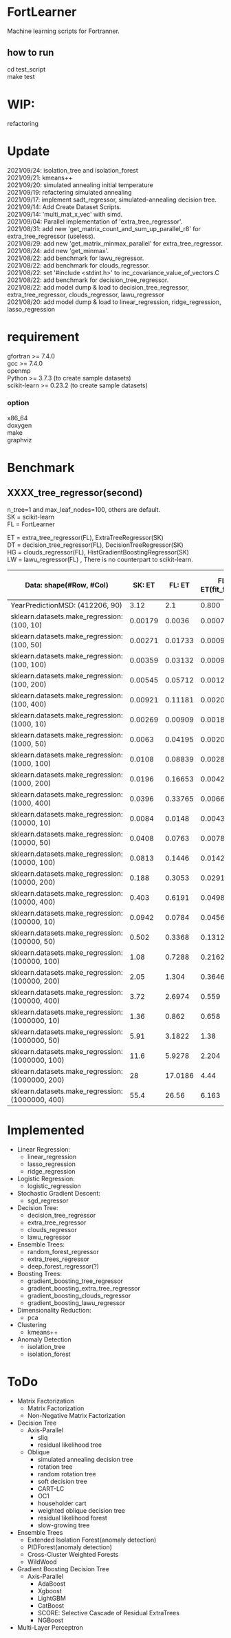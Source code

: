 # FortLearner
Machine learning scripts for Fortranner.  

## how to run
cd test_script  
make test  

# WIP:
refactoring  

# Update
2021/09/24: isolation_tree and isolation_forest  
2021/09/21: kmeans++  
2021/09/20: simulated annealing initial temperature  
2021/09/19: refactering simulated annealing  
2021/09/17: implement sadt_regressor, simulated-annealing decision tree.  
2021/09/14: Add Create Dataset Scripts.  
2021/09/14: 'multi_mat_x_vec' with simd.  
2021/09/04: Parallel implementation of 'extra_tree_regressor'.  
2021/08/31: add new 'get_matrix_count_and_sum_up_parallel_r8' for extra_tree_regressor (useless).  
2021/08/29: add new 'get_matrix_minmax_parallel' for extra_tree_regressor.  
2021/08/24: add new 'get_minmax'.  
2021/08/22: add benchmark for lawu_regressor.  
2021/08/22: add benchmark for clouds_regressor.  
2021/08/22: set '#include <stdint.h>' to inc_covariance_value_of_vectors.C  
2021/08/22: add benchmark for decision_tree_regressor.  
2021/08/22: add model dump & load to decision_tree_regressor, extra_tree_regressor, clouds_regressor, lawu_regressor  
2021/08/20: add model dump & load to linear_regression, ridge_regression, lasso_regression  

# requirement
gfortran >= 7.4.0  
gcc >= 7.4.0  
openmp  
Python >= 3.7.3  (to create sample datasets)  
scikit-learn >= 0.23.2  (to create sample datasets)  

### option
x86_64  
doxygen  
make  
graphviz

# Benchmark
## XXXX_tree_regressor(second)
n_tree=1 and max_leaf_nodes=100, others are default.  
SK = scikit-learn  
FL = FortLearner  

ET = extra_tree_regressor(FL), ExtraTreeRegressor(SK)  
DT = decision_tree_regressor(FL), DecisionTreeRegressor(SK)  
HG = clouds_regressor(FL), HistGradientBoostingRegressor(SK)  
LW = lawu_regressor(FL) , There is no counterpart to scikit-learn.

| Data: shape(#Row, #Col)         | SK: ET | FL: ET | FL: ET(fit_faster) | SK: DT | FL: DT |SK: HG|FL: CL w/ bining|FL: CL w/o bining|FL: LW w/o bining|
| ------------------------------- | ------------------------------- | -------------------------------- | --------------------------------- | -------------------------------------------- | ------------------------------- |------------------------------- |------------------------------- |------------------------------- |------------------------------- |
| YearPredictionMSD: (412206, 90) |3.12                              |2.1     |0.800     | 34.3 |25 |
| sklearn.datasets.make_regression: (100, 10)      |0.00179         |0.0036   |0.00075   |0.00176  | 0.000108 |0.00338|0.001392|0.000872|0.000634|
| sklearn.datasets.make_regression: (100, 50)      |0.00271         |0.01733  |0.00094   |0.00302  | 0.000489 |0.00725|0.004112|0.003157|0.002543|
| sklearn.datasets.make_regression: (100, 100)     |0.00359         |0.03132  |0.0009    |0.00493  | 0.001036 |0.0148|0.011865|0.009278| 0.006655|
| sklearn.datasets.make_regression: (100, 200)     |0.00545         |0.05712  |0.00127   |0.00176  | 0.001985 |0.0269|0.027636|0.021656| 0.0171  |
| sklearn.datasets.make_regression: (100, 400)     |0.00921         |0.11181  |0.00206   |0.00827  | 0.003749 |0.0416|0.051128|0.040552| 0.035   |
| sklearn.datasets.make_regression: (1000, 10)     |0.00269         |0.00909  |0.00189   |0.0146   | 0.0032   |0.0229|0.00712 |0.00586 | 0.00341 |
| sklearn.datasets.make_regression: (1000, 50)     |0.0063          |0.04195  |0.00208   |0.00644  | 0.015    |0.0708|0.06052 |0.02927 | 0.041   |
| sklearn.datasets.make_regression: (1000, 100)    |0.0108          |0.08839  |0.00283   |0.0485   | 0.0321   |0.135|0.1435  |0.11259 |  0.1016  |
| sklearn.datasets.make_regression: (1000, 200)    |0.0196          |0.16653  |0.0042    |0.0897   | 0.05973  |0.231|0.30134 |0.25577 |  0.238   |
| sklearn.datasets.make_regression: (1000, 400)    |0.0396          |0.33765  |0.00667   |0.198    | 0.13057  |0.374|0.37187 |0.26937 |  0.18178 |
| sklearn.datasets.make_regression: (10000, 10)    |0.0084          |0.0148   |0.0043    |0.0602   | 0.0496   |0.069|0.0181  |0.0123  |  0.0162  |
| sklearn.datasets.make_regression: (10000, 50)    |0.0408          |0.0763   |0.0078    |0.284    | 0.243    |0.21|0.0805  |0.0582  |   0.06    |
| sklearn.datasets.make_regression: (10000, 100)   |0.0813          |0.1446   |0.0142    |0.591    | 0.4792   |0.37|0.1808  |0.116   |   0.1084  |
| sklearn.datasets.make_regression: (10000, 200)   |0.188           |0.3053   |0.0291    |1.2      | 0.952    |0.786|0.4272  |0.2427  |  0.2259  |
| sklearn.datasets.make_regression: (10000, 400)   |0.403           |0.6191   |0.0498    |2.68     | 1.9672   |1.3|0.8592  |0.56    |    0.5131  |
| sklearn.datasets.make_regression: (100000, 10)   |0.0942          |0.0784   |0.0456    |0.78     | 0.588    |0.299|0.298   |0.095   |  0.18    |
| sklearn.datasets.make_regression: (100000, 50)   |0.502           |0.3368   |0.1312    |4.23     | 2.903    |1.2|1.17    |0.203   |    0.357   |
| sklearn.datasets.make_regression: (100000, 100)  |1.08            |0.7288   |0.2162    |8.52     | 5.504    |2.44|2.189   |0.365   |   0.461   |
| sklearn.datasets.make_regression: (100000, 200)  |2.05            |1.304    |0.3646    |17.4     | 11.157   |5.11|4.572   |0.58    |   0.931   |
| sklearn.datasets.make_regression: (100000, 400)  |3.72            |2.6974   |0.559     |32.5     | 22.087   |11.4|9.312   |1.332   |   1.911   |
| sklearn.datasets.make_regression: (1000000, 10)  |1.36            |0.862    |0.658     |11.1     | 6.28     |1.43|3.929   |0.938   |   1.704   |
| sklearn.datasets.make_regression: (1000000, 50)  |5.91            |3.1822   |1.38      |54.8     | 29.956   |4.96|12.517  |1.772   |   3.148   |
| sklearn.datasets.make_regression: (1000000, 100) |11.6            |5.9278   |2.204     |115      | 59.561   |9.91|24.866  |2.399   |   7.036   |
| sklearn.datasets.make_regression: (1000000, 200) |28              |17.0186  |4.44      |         | 120.486  |26.6|50.76   |5.852   |   8.149   |
| sklearn.datasets.make_regression: (1000000, 400) |55.4            |26.56    |6.163     |         | 236.898  |47.8|139.545 |14.76   |   21.268  |


# Implemented
* Linear Regression:
  * linear_regression
  * lasso_regression
  * ridge_regression
* Logistic Regression:
  * logistic_regression
* Stochastic Gradient Descent:
  * sgd_regressor
* Decision Tree:
  * decision_tree_regressor
  * extra_tree_regressor
  * clouds_regressor
  * lawu_regressor
* Ensemble Trees:
  * random_forest_regressor
  * extra_trees_regressor
  * deep_forest_regressor(?)
* Boosting Trees:
  * gradient_boosting_tree_regressor
  * gradient_boosting_extra_tree_regressor
  * gradient_boosting_clouds_regressor
  * gradient_boosting_lawu_regressor
* Dimensionality Reduction:
  * pca
* Clustering
  * kmeans++
* Anomaly Detection
  * isolation_tree
  * isolation_forest
 
# ToDo
* Matrix Factorization
  * Matrix Factorization
  * Non-Negative Matrix Factorization
* Decision Tree
  * Axis-Parallel
    * sliq
    * residual likelihood tree
  * Oblique
    * simulated annealing decision tree
    * rotation tree
    * random rotation tree
    * soft decision tree
    * CART-LC
    * OC1
    * householder cart
    * weighted oblique decision tree
    * residual likelihood forest
    * slow-growing tree
* Ensemble Trees
    * Extended Isolation Forest(anomaly detection)
    * PIDForest(anomaly detection)
    * Cross-Cluster Weighted Forests
    * WildWood
* Gradient Boosting Decision Tree
  * Axis-Parallel
    * AdaBoost
    * Xgboost
    * LightGBM
    * CatBoost
    * SCORE: Selective Cascade of Residual ExtraTrees
    * NGBoost
* Multi-Layer Perceptron

